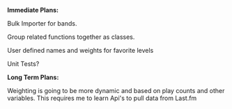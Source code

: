 **Immediate Plans:**

Bulk Importer for bands.

Group related functions together as classes.

User defined names and weights for favorite levels

Unit Tests?

**Long Term Plans:**

Weighting is going to be more dynamic and based on play counts and other variables. This requires me to learn Api's to pull data from 
Last.fm

